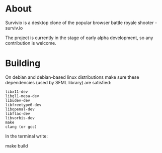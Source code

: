 # About

Survivio is a desktop clone of the popular browser battle royale shooter - surviv.io

The project is currently in the stage of early alpha development, so any contribution is welcome.


# Building

On debian and debian-based linux distributions
make sure these dependencies (used by SFML library) are satisfied:


    libx11-dev
    libgl1-mesa-dev
    libudev-dev
    libfreetype6-dev
    libopenal-dev
    libflac-dev
    libvorbis-dev
    make
    clang (or gcc)

In the terminal write:

make build